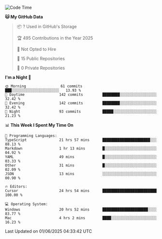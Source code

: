 <!--START_SECTION:waka-->
![Code Time](http://img.shields.io/badge/Code%20Time-7%2C103%20hrs%2026%20mins-blue)

**🐱 My GitHub Data** 

> 📦 ? Used in GitHub's Storage 
 > 
> 🏆 495 Contributions in the Year 2025
 > 
> 🚫 Not Opted to Hire
 > 
> 📜 15 Public Repositories 
 > 
> 🔑 0 Private Repositories 
 > 
**I'm a Night 🦉** 

```text
🌞 Morning                61 commits          ███░░░░░░░░░░░░░░░░░░░░░░   13.93 % 
🌆 Daytime                142 commits         ████████░░░░░░░░░░░░░░░░░   32.42 % 
🌃 Evening                142 commits         ████████░░░░░░░░░░░░░░░░░   32.42 % 
🌙 Night                  93 commits          █████░░░░░░░░░░░░░░░░░░░░   21.23 % 
```


📊 **This Week I Spent My Time On** 

```text
💬 Programming Languages: 
TypeScript               21 hrs 57 mins      ██████████████████████░░░   88.13 % 
Markdown                 1 hr 13 mins        █░░░░░░░░░░░░░░░░░░░░░░░░   04.92 % 
YAML                     49 mins             █░░░░░░░░░░░░░░░░░░░░░░░░   03.33 % 
Other                    31 mins             █░░░░░░░░░░░░░░░░░░░░░░░░   02.09 % 
JSON                     13 mins             ░░░░░░░░░░░░░░░░░░░░░░░░░   00.90 % 

🔥 Editors: 
Cursor                   24 hrs 54 mins      █████████████████████████   100.00 % 

💻 Operating System: 
Windows                  20 hrs 52 mins      █████████████████████░░░░   83.77 % 
Mac                      4 hrs 2 mins        ████░░░░░░░░░░░░░░░░░░░░░   16.23 % 
```


 Last Updated on 01/06/2025 04:33:42 UTC
<!--END_SECTION:waka-->

